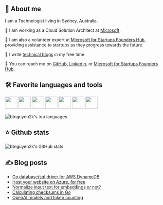 <!--
**btnguyen2k/btnguyen2k** is a ✨ _special_ ✨ repository because its `README.md` (this file) appears on your GitHub profile.

Here are some ideas to get you started:

- 🔭 I’m currently working on ...
- 🌱 I’m currently learning ...
- 👯 I’m looking to collaborate on ...
- 🤔 I’m looking for help with ...
- 💬 Ask me about ...
- 📫 How to reach me: ...
- 😄 Pronouns: ...
- ⚡ Fun fact: ...

Emoji list: https://github.com/caiyongji/emoji-list
-->

## 💁 About me

I am a Technologist living in Sydney, Australia.

👯 I am working as a Cloud Solution Architect at [Microsoft](https://microsoft.com).

🌱 I am also a volunteer expert at [Microsoft for Startups Founders Hub](https://foundershub.startups.microsoft.com), providing assistance to startups as they progress towards the future.

📰 I write [technical blogs](https://mpn.btnguyen2k.me) in my free time.

🔭 You can reach me on [GitHub](https://github.com/btnguyen2k), [LinkedIn](https://www.linkedin.com/in/btnguyen2k/), or [Microsoft for Startups Founders Hub](https://foundershub.startups.microsoft.com).

## 🛠 Favorite languages and tools

<p>
  <img height="40" src="https://cdn.jsdelivr.net/gh/devicons/devicon/icons/visualstudio/visualstudio-plain-wordmark.svg" />
  <img height="40" src="https://cdn.jsdelivr.net/gh/devicons/devicon/icons/webstorm/webstorm-original-wordmark.svg" />
  <img height="40" src="https://cdn.jsdelivr.net/gh/devicons/devicon/icons/intellij/intellij-original-wordmark.svg" />
  <img height="40" src="https://cdn.jsdelivr.net/gh/devicons/devicon/icons/linux/linux-original.svg" />
  <img height="40" src="https://cdn.jsdelivr.net/gh/devicons/devicon/icons/amazonwebservices/amazonwebservices-original-wordmark.svg" />
  <img height="40" src="https://cdn.jsdelivr.net/gh/devicons/devicon/icons/azure/azure-original-wordmark.svg" />
  <img height="40" src="https://cdn.jsdelivr.net/gh/devicons/devicon/icons/googlecloud/googlecloud-original-wordmark.svg" />        
</p>                    
<img class="mb-4" style="margin-left: 0px !important;" alt="btnguyen2k's top languages" src="https://github-readme-stats.vercel.app/api/top-langs/?username=btnguyen2k&hide=css,html&show_icons=true&count_private=true&theme=chartreuse-dark&layout=compact&langs_count=6" />


## ⭐ Github stats

<img class="mb-4" style="margin-left: 0px !important;" alt="btnguyen2k's GitHub stats" src="https://github-readme-stats.vercel.app/api?username=btnguyen2k&show_icons=true&count_private=true&theme=chartreuse-dark&layout=compact" />

## ✍️ Blog posts

<!-- BLOG-POST-LIST:START -->
- [Go database/sql driver for AWS DynamoDB](https://mpn.btnguyen2k.me/cms/programming/go-golang-dynamodb-sql/)
- [Host your website on Azure, for free](https://mpn.btnguyen2k.me/cms/cloud/azure-host-website-free/)
- [Normalize input text for embeddings or not?](https://mpn.btnguyen2k.me/cms/openai/normalization-embeddings/)
- [Calculating checksums in Go](https://mpn.btnguyen2k.me/cms/programming/go-golang-checksum/)
- [OpenAI models and token counting](https://mpn.btnguyen2k.me/cms/openai/encodings-tokens/)
<!-- BLOG-POST-LIST:END -->
